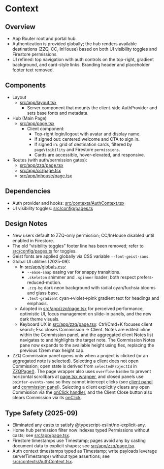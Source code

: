 # Context

## Overview
- App Router root and portal hub.
- Authentication is provided globally; the hub renders available destinations (ZZQ, CC, InHouse) based on both UI visibility toggles and Firestore permissions.
- UI refined: top navigation with auth controls on the top-right, gradient background, and card-style links. Branding header and placeholder footer text removed.

## Components
- Layout
  - [src/app/layout.tsx](src/app/layout.tsx)
    - Server component that mounts the client-side AuthProvider and sets base fonts and metadata.
- Hub (Main Page)
  - [src/app/page.tsx](src/app/page.tsx)
    - Client component:
      - Top-right login/logout with avatar and display name.
      - If signed out: centered welcome and CTA to sign in.
      - If signed in: grid of destination cards, filtered by `pageVisibility` and Firestore `permissions`.
      - Cards are accessible, hover-elevated, and responsive.
- Routes (with auth/permission gates):
  - [src/app/zzq/page.tsx](src/app/zzq/page.tsx)
  - [src/app/cc/page.tsx](src/app/cc/page.tsx)
  - [src/app/inhouse/page.tsx](src/app/inhouse/page.tsx)

## Dependencies
- Auth provider and hooks: [src/contexts/AuthContext.tsx](src/contexts/AuthContext.tsx)
- UI visibility toggles: [src/config/pages.ts](src/config/pages.ts)

## Design Notes
- New users default to ZZQ-only permission; CC/InHouse disabled until enabled in Firestore.
- The old “visibility toggles” footer line has been removed; refer to [src/config/pages.ts](src/config/pages.ts) for toggles.
- Geist fonts are applied globally via CSS variable `--font-geist-sans`.
- Global UI utilities (2025-09):
  - In [src/app/globals.css](src/app/globals.css):
    - `--ease-snap` easing var for snappy transitions.
    - `.skeleton` shimmer and `.spinner` loader; both respect prefers-reduced-motion.
    - `.zzq-bg` dark neon background with radial cyan/fuchsia blooms and glass base.
    - `.text-gradient` cyan→violet→pink gradient text for headings and emphasis.
  - Adopted in [src/app/zzq/page.tsx](src/app/zzq/page.tsx) for perceived performance, optimistic UI, focus management on slide-in panels, and the new dark theme visuals.
  - Keyboard UX in [src/app/zzq/page.tsx](src/app/zzq/page.tsx): Ctrl/Cmd+K focuses client search; Esc closes Commission → Client. Notes are edited inline within the Commission panel, and the aggregated client Notes list navigates to and highlights the target note. The Commission Notes pane now expands to the available height using flex, replacing the previous 12rem max height cap.
- ZZQ Commission panel opens only when a project is clicked (or an aggregated note is selected). Selecting a client does not open Commission; open state is derived from `selectedProjectId` in [ZZQPage()](src/app/zzq/page.tsx:86). The page wrapper also uses `overflow-hidden` to prevent horizontal scrollbars at [page.tsx wrapper](src/app/zzq/page.tsx:543), and closed panels use `pointer-events-none` so they cannot intercept clicks (see [client panel](src/app/zzq/page.tsx:632) and [commission panel](src/app/zzq/page.tsx:787)). Selecting a client explicitly clears any open Commission via the [onClick handler](src/app/zzq/page.tsx:587), and the Client Close button also clears Commission via its [onClick](src/app/zzq/page.tsx:654).

## Type Safety (2025-09)
- Eliminated any casts to satisfy @typescript-eslint/no-explicit-any.
- Home hub permission filter now indexes typed Permissions without casts; see [src/app/page.tsx](src/app/page.tsx).
- Firestore timestamps use Timestamp; pages avoid any by casting document data to explicit shapes; see [src/app/zzq/page.tsx](src/app/zzq/page.tsx).
- Auth context timestamps typed as Timestamp; write payloads leverage serverTimestamp() without type assertions; see [src/contexts/AuthContext.tsx](src/contexts/AuthContext.tsx).